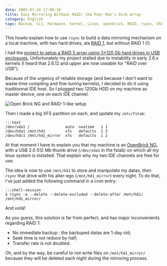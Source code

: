 ```yaml
---
date: 2005-07-24 17:06:19
title: Easy Mirroring Without RAID: the Poor Man's Disk Array
category: English
tags: Backup, CLI, Hardware, kernel, Linux, openbrick, RAID, rsync, USB, XFS, cron
---
```


This howto explain how to use `rsync` to build a data mirroring mechanism on a local machine, with two hard drives, ala [RAID 1](https://en.wikipedia.org/wiki/RAID1), but without RAID 1 (!).

I had the [project to setup a RAID 5 array using 3*120 Gb hard drives in USB enclosures](https://kevin.deldycke.com/2005/04/creer-un-espace-de-stockage-fiable-avec-raid-5-et-lvm-sous-linux/). Unfortunately my project stalled due to instability in early 2.6.x kernels (I heard that 2.6.12 and upper are now useable for "RAID over USB").

Because of the urgency of reliable storage (and because I don't want to waste time compiling and fine-tuning kernels), I decided to do it using traditionnal IDE host. So I plugged two 120Gb HDD on my machine as master device, one on each IDE channel.

![Open Brick NG and RAID-1-like setup](/uploads/2005/photo_f3.jpg)

Then I made a big XFS partition on each, and update my `/etc/fstab`:

    :::text
    /dev/sda1 /                auto  noatime   1 1
    /dev/hda1 /mnt/hd1         xfs   defaults  1 2
    /dev/hdc1 /mnt/hd1_mirror  xfs   defaults  1 2

At that moment I have to explain you that my machine is an [OpenBrick NG](https://web.archive.org/web/20060822232700/https://www.storever.com/product/openbrick/openbrick-ng), with a USB 2.0 512 Mb thumb drive (`/dev/sda1` in the fstab) on which all my linux system is installed. That explain why my two IDE channels are free for use.

The idea is now to use `/mnt/hd1` to store and manipulate my datas, then `rsync` that drive with his alter-ego (`/mnt/hd1_mirror`) every night. To do that, I've just added the following command in a cron entry:

    :::shell-session
    $ rsync -a --delete --delete-excluded --delete-after /mnt/hd1/ /mnt/hd1_mirror/

And voilà!

As you guess, this solution is far from perfect, and has major inconvenients regarding RAID 1:

  * No immediate backup : the backuped datas are 1-day old;
  * Seek time is not reduce by half;
  * Transfer rate is not doubled.

Oh, and by the way, be careful to not write files on `/mnt/hd1_mirror/` because they will be deleted each night during the mirroring process.
